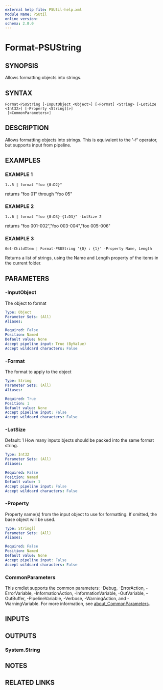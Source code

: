 ```yaml
---
external help file: PSUtil-help.xml
Module Name: PSUtil
online version:
schema: 2.0.0
---
```


# Format-PSUString

## SYNOPSIS
Allows formatting objects into strings.

## SYNTAX

```
Format-PSUString [-InputObject <Object>] [-Format] <String> [-LotSize <Int32>] [-Property <String[]>]
 [<CommonParameters>]
```

## DESCRIPTION
Allows formatting objects into strings.
This is equivalent to the '-f' operator, but supports input from pipeline.

## EXAMPLES

### EXAMPLE 1
```
1..5 | format "foo {0:D2}"
```

returns "foo 01" through "foo 05"

### EXAMPLE 2
```
1..6 | format "foo {0:D3}-{1:D3}" -LotSize 2
```

returns "foo 001-002","foo 003-004","foo 005-006"

### EXAMPLE 3
```
Get-ChildItem | Format-PSUString '{0} : {1}' -Property Name, Length
```

Returns a list of strings, using the Name and Length property of the items in the current folder.

## PARAMETERS

### -InputObject
The object to format

```yaml
Type: Object
Parameter Sets: (All)
Aliases:

Required: False
Position: Named
Default value: None
Accept pipeline input: True (ByValue)
Accept wildcard characters: False
```

### -Format
The format to apply to the object

```yaml
Type: String
Parameter Sets: (All)
Aliases:

Required: True
Position: 1
Default value: None
Accept pipeline input: False
Accept wildcard characters: False
```

### -LotSize
Default: 1
How many inputo bjects should be packed into the same format string.

```yaml
Type: Int32
Parameter Sets: (All)
Aliases:

Required: False
Position: Named
Default value: 1
Accept pipeline input: False
Accept wildcard characters: False
```

### -Property
Property name(s) from the input object to use for formatting.
If omitted, the base object will be used.

```yaml
Type: String[]
Parameter Sets: (All)
Aliases:

Required: False
Position: Named
Default value: None
Accept pipeline input: False
Accept wildcard characters: False
```

### CommonParameters
This cmdlet supports the common parameters: -Debug, -ErrorAction, -ErrorVariable, -InformationAction, -InformationVariable, -OutVariable, -OutBuffer, -PipelineVariable, -Verbose, -WarningAction, and -WarningVariable. For more information, see [about_CommonParameters](http://go.microsoft.com/fwlink/?LinkID=113216).

## INPUTS

## OUTPUTS

### System.String
## NOTES

## RELATED LINKS
